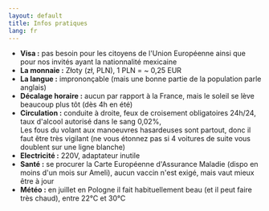 ```yaml
---
layout: default
title: Infos pratiques
lang: fr
---
```


<div class="row">
  <div class="col-12">
    <ul>
        <li><strong>Visa :</strong> pas besoin pour les citoyens de l'Union Européenne ainsi que pour nos invités ayant la nationnalité mexicaine</li>
        <li><strong>La monnaie :</strong> Złoty (zł, PLN), 1 PLN = ~ 0,25 EUR</li>
        <li><strong>La langue :</strong> imprononçable (mais une bonne partie de la population parle anglais)</li>
        <li><strong>Décalage horaire :</strong> aucun par rapport à la France, mais le soleil se lève beaucoup plus tôt (dès 4h en été)</li>
        <li><strong>Circulation :</strong> conduite à droite, feux de croisement obligatoires 24h/24, taux d'alcool autorisé dans le sang 0,02%,<br />Les fous du volant aux manoeuvres hasardeuses sont partout, donc il faut être très vigilant (ne vous étonnez pas si 4 voitures de suite vous doublent sur une ligne blanche)</li>
        <li><strong>Electricité :</strong> 220V, adaptateur inutile</li>
        <li><strong>Santé :</strong> se procurer la Carte Européenne d'Assurance Maladie (dispo en moins d'un mois sur Ameli), aucun vaccin n'est exigé, mais vaut mieux être à jour</li>
        <li><strong>Météo :</strong> en juillet en Pologne il fait habituellement beau (et il peut faire très chaud), entre 22°C et 30°C</li>
    </ul>
  </div>
</div>
